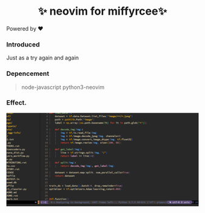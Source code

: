 <h1 align="center"> ✨ neovim for miffyrcee✨ </h1>

Powered by ❤️

### Introduced

Just as a try again and again

### Depencement

> node-javascript python3-neovim 

### Effect.

![image](https://raw.githubusercontent.com/miffyrcee/nvim-init/master/etc/image/effect.png)

